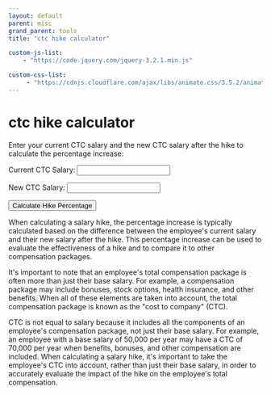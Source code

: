 ```yaml
---
layout: default
parent: misc
grand_parent: tools
title: "ctc hike calculator"

custom-js-list:
    - "https://code.jquery.com/jquery-3.2.1.min.js"

custom-css-list:
     - "https://cdnjs.cloudflare.com/ajax/libs/animate.css/3.5.2/animate.min.css"
---
```


# ctc hike calculator
<p>Enter your current CTC salary and the new CTC salary after the hike to calculate the percentage increase:</p>

<label for="current-salary">Current CTC Salary:</label>
<input type="number" id="current-salary">
<br />

<label for="new-salary">New CTC Salary:</label>
<input type="number" id="new-salary">
<br />

<button onclick="calculateHike()">Calculate Hike Percentage</button>
<p id="hike-percentage"></p>

<script>
  function calculateHike() {
    const currentSalary = document.getElementById("current-salary").value;
    const newSalary = document.getElementById("new-salary").value;
    const hikePercentage = ((newSalary - currentSalary) / currentSalary) * 100;
    document.getElementById("hike-percentage").innerHTML = `The percentage increase is: ${hikePercentage.toFixed(2)}%`;
  }
</script>

When calculating a salary hike, the percentage increase is typically calculated based on the difference between the employee's current salary and their new salary after the hike. This percentage increase can be used to evaluate the effectiveness of a hike and to compare it to other compensation packages.

It's important to note that an employee's total compensation package is often more than just their base salary. For example, a compensation package may include bonuses, stock options, health insurance, and other benefits. When all of these elements are taken into account, the total compensation package is known as the "cost to company" (CTC).

CTC is not equal to salary because it includes all the components of an employee's compensation package, not just their base salary. For example, an employee with a base salary of 50,000 per year may have a CTC of 70,000 per year when benefits, bonuses, and other compensation are included. When calculating a salary hike, it's important to take the employee's CTC into account, rather than just their base salary, in order to accurately evaluate the impact of the hike on the employee's total compensation.
